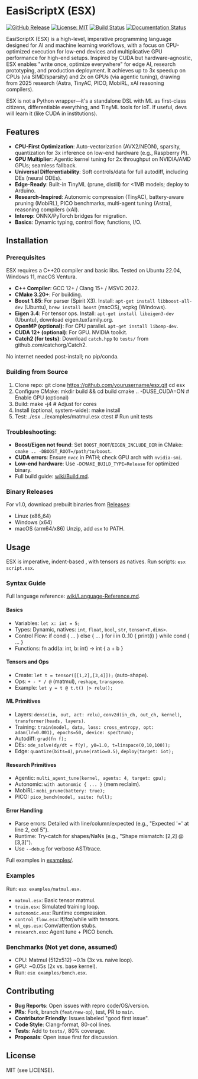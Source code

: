 # EasiScriptX (ESX)

[![GitHub Release](https://img.shields.io/github/v/release/yourusername/esx)](https://github.com/yourusername/esx/releases)
[![License: MIT](https://img.shields.io/badge/License-MIT-yellow.svg)](https://opensource.org/licenses/MIT)
[![Build Status](https://github.com/yourusername/esx/actions/workflows/cmake.yml/badge.svg)](https://github.com/ProCoder1199x/esx/actions)
[![Documentation Status](https://img.shields.io/badge/docs-stable-blue.svg)](https://yourusername.github.io/esx)

EasiScriptX (ESX) is a high-level, imperative programming language designed for AI and machine learning workflows, with a focus on CPU-optimized execution for low-end devices and multiplicative GPU performance for high-end setups. Inspired by CUDA but hardware-agnostic, ESX enables "write once, optimize everywhere" for edge AI, research prototyping, and production deployment. It achieves up to 3x speedup on CPUs (via SIMD/sparsity) and 2x on GPUs (via agentic tuning), drawing from 2025 research (Astra, TinyAC, PICO, MobiRL, xAI reasoning compilers).

ESX is not a Python wrapper—it's a standalone DSL with ML as first-class citizens, differentiable everything, and TinyML tools for IoT. If useful, devs will learn it (like CUDA in institutions).

## Features

- **CPU-First Optimization**: Auto-vectorization (AVX2/NEON), sparsity, quantization for 3x inference on low-end hardware (e.g., Raspberry Pi).
- **GPU Multiplier**: Agentic kernel tuning for 2x throughput on NVIDIA/AMD GPUs; seamless fallback.
- **Universal Differentiability**: Soft controls/data for full autodiff, including DEs (neural ODEs).
- **Edge-Ready**: Built-in TinyML (prune, distill) for <1MB models; deploy to Arduino.
- **Research-Inspired**: Autonomic compression (TinyAC), battery-aware pruning (MobiRL), PICO benchmarks, multi-agent tuning (Astra), reasoning compilers (xAI).
- **Interop**: ONNX/PyTorch bridges for migration.
- **Basics**: Dynamic typing, control flow, functions, I/O.


## Installation

### Prerequisites
ESX requires a C++20 compiler and basic libs. Tested on Ubuntu 22.04, Windows 11, macOS Ventura.

- **C++ Compiler**: GCC 12+ / Clang 15+ / MSVC 2022.
- **CMake 3.20+**: For building.
- **Boost 1.85**: For parser (Spirit X3). Install: `apt-get install libboost-all-dev` (Ubuntu), `brew install boost` (macOS), vcpkg (Windows).
- **Eigen 3.4**: For tensor ops. Install: `apt-get install libeigen3-dev` (Ubuntu), download eigen.tuxfamily.org.
- **OpenMP (optional)**: For CPU parallel. `apt-get install libomp-dev`.
- **CUDA 12+ (optional)**: For GPU. NVIDIA toolkit.
- **Catch2 (for tests)**: Download `catch.hpp` to `tests/` from github.com/catchorg/Catch2.

No internet needed post-install; no pip/conda.

### Building from Source
1. Clone repo: git clone https://github.com/yourusername/esx.git cd esx
2. Configure CMake: mkdir build && cd build cmake .. -DUSE_CUDA=ON # Enable GPU (optional)
3. Build: make -j4 # Adjust for cores
4. Install (optional, system-wide): make install
5. Test: ./esx ../examples/matmul.esx ctest # Run unit tests


   
### Troubleshooting:
- **Boost/Eigen not found**: Set `BOOST_ROOT`/`EIGEN_INCLUDE_DIR` in CMake: `cmake .. -DBOOST_ROOT=/path/to/boost`.
- **CUDA errors**: Ensure `nvcc` in PATH; check GPU arch with `nvidia-smi`.
- **Low-end hardware**: Use `-DCMAKE_BUILD_TYPE=Release` for optimized binary.
- Full build guide: [wiki/Build.md](https://github.com/yourusername/esx/wiki/Build).

### Binary Releases
For v1.0, download prebuilt binaries from [Releases](https://github.com/yourusername/esx/releases/tag/v1.0):
- Linux (x86_64)
- Windows (x64)
- macOS (arm64/x86)
Unzip, add `esx` to PATH.

## Usage

ESX is imperative, indent-based , with tensors as natives. Run scripts: `esx script.esx`.

### Syntax Guide
Full language reference: [wiki/Language-Reference.md](https://github.com/yourusername/esx/wiki/Language-Reference).

#### Basics
- Variables: `let x: int = 5;`
- Types: Dynamic, natives: `int`, `float`, `bool`, `str`, `tensor<T,dims>`.
- Control Flow:
if cond { ... } else { ... } for i in 0..10 { print(i) } while cond { ... }
- Functions: fn add(a: int, b: int) -> int { a + b }


#### Tensors and Ops
- Create: `let t = tensor([[1,2],[3,4]]);` (auto-shape).
- Ops: `+ - * / @` (matmul), `reshape`, `transpose`.
- Example: `let y = t @ t.t() |> relu();`

#### ML Primitives
- Layers: `dense(in, out, act: relu)`, `conv2d(in_ch, out_ch, kernel)`, `transformer(heads, layers)`.
- Training: `train(model, data, loss: cross_entropy, opt: adam(lr=0.001), epochs=50, device: spectrum);`
- Autodiff: `grad(fn f);`
- DEs: `ode_solve(dy/dt = f(y), y0=1.0, t=linspace(0,10,100));`
- Edge: `quantize(bits=4)`, `prune(ratio=0.5)`, `deploy(target: iot);`

#### Research Primitives
- Agentic: `multi_agent_tune(kernel, agents: 4, target: gpu);`
- Autonomic: `with autonomic { ... }` (mem reclaim).
- MobiRL: `mobi_prune(battery: true);`
- PICO: `pico_bench(model, suite: full);`

#### Error Handling
- Parse errors: Detailed with line/column/expected (e.g., "Expected '=' at line 2, col 5").
- Runtime: Try-catch for shapes/NaNs (e.g., "Shape mismatch: [2,2] @ [3,3]").
- Use `--debug` for verbose AST/trace.

Full examples in [examples/](#examples).

### Examples
Run: `esx examples/matmul.esx`.

- `matmul.esx`: Basic tensor matmul.
- `train.esx`: Simulated training loop.
- `autonomic.esx`: Runtime compression.
- `control_flow.esx`: If/for/while with tensors.
- `ml_ops.esx`: Conv/attention stubs.
- `research.esx`: Agent tune + PICO bench.

### Benchmarks (Not yet done, assumed) 
- CPU: Matmul (512x512) ~0.1s (3x vs. naive loop).
- GPU: ~0.05s (2x vs. base kernel).
- Run: `esx examples/bench.esx`.

## Contributing


- **Bug Reports**: Open issues with repro code/OS/version.
- **PRs**: Fork, branch (`feat/new-op`), test, PR to `main`.
- **Contributor Friendly**: Issues labeled "good first issue".
- **Code Style**: Clang-format, 80-col lines.
- **Tests**: Add to `tests/`, 80% coverage.
- **Proposals**: Open issue first for discussion.



## License
MIT (see LICENSE).



